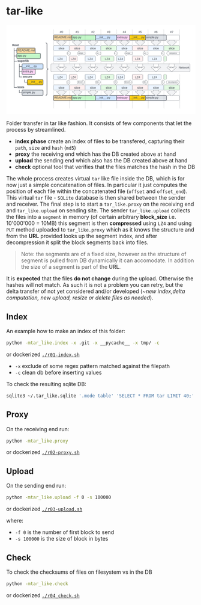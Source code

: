 # tar-like

![Tar Like Diagram](docs/imgs/tar-like.png)

Folder transfer in tar like fashion. It consists of few components that let the process by streamlined.

* __index phase__ create an index of files to be transfered, capturing their `path`, `size` and `hash` (`md5`)
* __proxy__ the receiving end which has the DB created above at hand
* __upload__ the sending end  which also has the DB created above at hand
* __check__ optional tool that verifies that the files matches the hash in the DB

The whole process creates virtual `tar` like file inside the DB, which is for now just a simple concatenation of files.
In particular it just computes the position of each file within the concatenated file (`offset` and `offset_end`).
This virtual `tar` file - `SQLite` database is then shared between the sender and receiver.
The final step is to start a `tar_like.proxy` on the receiving end and `tar_like.upload` on sending site.
The sender `tar_like.upload` collects the files into a `segment` in memory (of certain arbitrary __block_size__ i.e. 10'000'000 = 10MB)
this segment is then __compressed__ using `LZ4` and using `PUT` method uploaded to `tar_like.proxy` which as it knows the
structure and from the __URL__ provided looks up the segment index, and after decompression it split the block segments back into files.

> Note: the segments are of a fixed size, however as the structure of segment is pulled from DB dynamically it can accomodate. 
> In addition the size of a segment is part of the __URL__.

It is __expected__ that the files __do not change__ during the upload. Otherwise the hashes will not match. As such it is not a problem you can retry, but the delta transfer of not yet considered and/or developed (~_new index,delta computation, new upload, resize or delete files as needed_).

## Index

An example how to make an index of this folder:

```bash
python -mtar_like.index -x .git -x __pycache__ -x tmp/ -c
```

or dockerized [`./r01-index.sh`](r01-index.sh)


* `-x` exclude of some regex pattern matched against the filepath
* `-c` clean db before inserting values

To check the resulting sqlite DB:

```bash
sqlite3 ~/.tar_like.sqlite '.mode table' 'SELECT * FROM tar LIMIT 40;'
```

## Proxy

On the receiving end run:

```bash
python -mtar_like.proxy
```

or dockerized [`./r02-proxy.sh`](r02-proxy.sh)

## Upload

On the sending end run:

```bash
python -mtar_like.upload -f 0 -s 100000
```

or dockerized [`./r03-upload.sh`](r03-upload.sh)

where:

* `-f 0` is the number of first block to send
* `-s 100000` is the size of block in bytes

## Check

To check the checksums of files on filesystem vs in the DB

```bash
python -mtar_like.check
```

or dockerized [`./r04_check.sh`](r04_check.sh)
